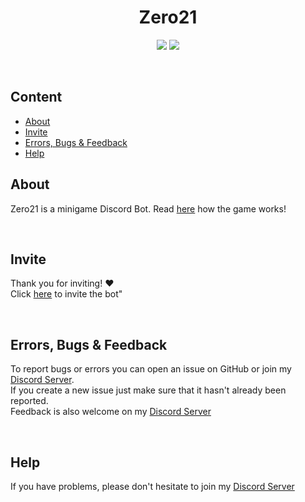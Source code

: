 <div align="center">

# **Zero21**

<p>
<a href="discord.gg/Ra4WSRYWk6"><img src="https://img.shields.io/discord/770022734234386432?label=%20discord&logo=discord&style=plastic7"/><a>

<img src=https://img.shields.io/badge/Version-V0.5--Alpha-red>
<p>
</div>

<br>

## Content
- [About](#about)
- [Invite](#invite)
- [Errors, Bugs & Feedback](#Errors,-Bugs-&-Feedback)
- [Help](#help)

## About
Zero21 is a minigame Discord Bot. Read [here](https://github.com/BenediktWutzke/zero21/blob/main/spielregeln.md) how the game works!

<br>

## Invite
Thank you for inviting! ❤️<br>
Click [here](https://zorks.de/zero21-invite) to invite the bot"

<br>

## Errors, Bugs & Feedback
To report bugs or errors you can open an issue on GitHub or join my [Discord Server]. <br>
If you create a new issue just make sure that it hasn't already been reported. <br>
Feedback is also welcome on my [Discord Server]

<br>

## Help
If you have problems, please don't hesitate to join my [Discord Server]

[Discord Server]: https://zorks.de/server